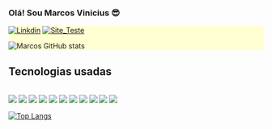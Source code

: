 ### Olá! Sou Marcos Vinicius 😎
<div style="background-color: rgb(255,255,210)">

[![Linkdin](https://img.shields.io/badge/LinkedIn-0077B5?style=for-the-badge&logo=linkedin&logoColor=white)](https://www.linkedin.com/in/marcos-vinicius-silva-oliveira/)
[![Site_Teste](https://img.shields.io/website-up-down-green-red/http/monip.org.svg)](http://nebulosa.tk/)

![Marcos GitHub stats](https://github-readme-stats.vercel.app/api?username=mvinicius21rj&show_icons=true&theme=cobalt)
</div>


## Tecnologias usadas

<div style="display: inline_block"><br/>
<img src="https://img.shields.io/badge/HTML-239120?style=for-the-badge&logo=html5&logoColor=white" />
<img src="https://img.shields.io/badge/JavaScript-F7DF1E?style=for-the-badge&logo=javascript&logoColor=black" />
<img src="https://img.shields.io/badge/CSS-239120?&style=for-the-badge&logo=css3&logoColor=white" />
<img src="https://img.shields.io/badge/Node.js-43853D?style=for-the-badge&logo=node.js&logoColor=white" />
<img src="https://img.shields.io/badge/Material--UI-0081CB?style=for-the-badge&logo=material-ui&logoColor=white" />
<img src="https://img.shields.io/badge/AngularJS-E23237?style=for-the-badge&logo=angularjs&logoColor=white" />
<img src="https://img.shields.io/badge/Linux-FCC624?style=for-the-badge&logo=linux&logoColor=black" />
<img src="https://img.shields.io/badge/Bootstrap-563D7C?style=for-the-badge&logo=bootstrap&logoColor=white" />
<img src="https://img.shields.io/badge/React-20232A?style=for-the-badge&logo=react&logoColor=61DAFB
" />
<img src="https://img.shields.io/badge/MongoDB-4EA94B?style=for-the-badge&logo=mongodb&logoColor=white" />
<img src="https://img.shields.io/badge/PostgreSQL-316192?style=for-the-badge&logo=postgresql&logoColor=white" />



</div>


[![Top Langs](https://github-readme-stats.vercel.app/api/top-langs/?username=mvinicius21rj&langs_count=8)](https://github.com/Mvinicius21rj)
